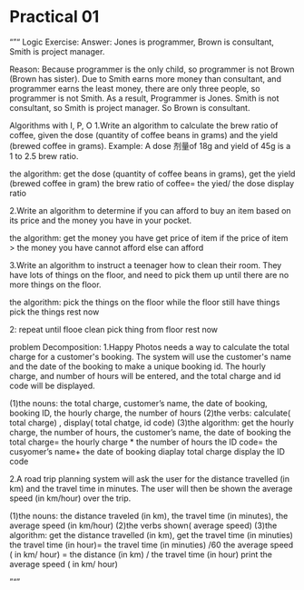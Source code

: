 # Practical 01
“”“
Logic Exercise:
Answer: 
Jones is programmer, Brown is consultant, Smith is project manager.

Reason: 
Because programmer is the only child, so programmer is not Brown (Brown has sister). Due to Smith earns more money than consultant, and programmer earns the least money, there are only three people, so programmer is not Smith.
As a result, Programmer is Jones.
Smith is not consultant, so Smith is project manager.
So Brown is consultant.

Algorithms with I, P, O
1.Write an algorithm to calculate the brew ratio of coffee, given the dose (quantity of coffee beans in grams) and the yield (brewed coffee in grams).
Example: A dose 剂量of 18g and yield of 45g is a 1 to 2.5 brew ratio.

the algorithm:
get the dose (quantity of coffee beans in grams), get the yield (brewed coffee in gram)
the brew ratio of coffee= the yied/ the dose
display ratio

2.Write an algorithm to determine if you can afford to buy an item based on its price and the money you have in your pocket.

the algorithm:
get the money you have
get price of item 
if the price of item > the money you have
    cannot afford 
else
can afford



3.Write an algorithm to instruct a teenager how to clean their room. They have lots of things on the floor, and need to pick them up until there are no more things on the floor.

the algorithm:
pick the things on the floor
while the floor still have things
     pick the things
rest now

2:
repeat until flooe clean
   pick thing from floor
rest now




problem Decomposition:
1.Happy Photos needs a way to calculate the total charge for a customer's booking. The system will use the customer's name and the date of the booking to make a unique booking id. The hourly charge, and number of hours will be entered, and the total charge and id code will be displayed.

(1)the nouns: 
the total charge, customer’s name, the date of booking, booking ID, the hourly charge, the number of hours
(2)the verbs:
calculate( total charge) , display( total chatge, id code)
(3)the algorithm:
get the hourly charge, the number of hours, the customer’s name, the date of booking
the total charge= the hourly charge * the number of hours
the ID code= the cusyomer’s name+ the date of booking
diaplay total charge
display the ID code

2.A road trip planning system will ask the user for the distance travelled (in km) and the travel time in minutes. The user will then be shown the average speed (in km/hour) over the trip.

(1)the nouns: 
the distance traveled (in km), the travel time (in minutes), the average speed (in km/hour) 
(2)the verbs
shown( average speed)
(3)the algorithm:
get the distance travelled (in km), get the travel time (in minuties)
the travel time (in hour)= the travel time (in minuties) /60
the average speed ( in km/ hour) = the distance (in km) / the travel time (in hour)
print the average speed ( in km/ hour)



 

”“”